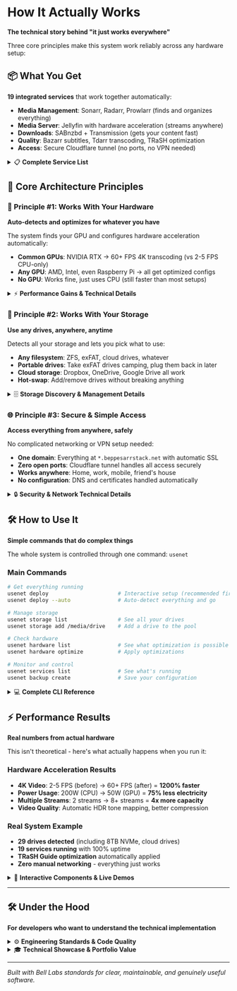 # How It Actually Works

**The technical story behind "it just works everywhere"**

Three core principles make this system work reliably across any hardware setup:

## 📦 **What You Get**

**19 integrated services** that work together automatically:
- **Media Management**: Sonarr, Radarr, Prowlarr (finds and organizes everything)
- **Media Server**: Jellyfin with hardware acceleration (streams anywhere)
- **Downloads**: SABnzbd + Transmission (gets your content fast)
- **Quality**: Bazarr subtitles, Tdarr transcoding, TRaSH optimization
- **Access**: Secure Cloudflare tunnel (no ports, no VPN needed)

<details>
<summary>📋 <strong>Complete Service List</strong></summary>

### **📺 Media Automation (6 Services)**
- **Sonarr** (8989) - TV show automation
- **Radarr** (7878) - Movie automation  
- **Readarr** (8787) - Book/audiobook automation
- **Bazarr** (6767) - Subtitle automation for 40+ languages
- **Prowlarr** (9696) - Universal indexer management
- **Recyclarr** - Automatic quality optimization

### **🎬 Media Services (4 Services)**
- **Jellyfin** (8096) - Media server with hardware transcoding
- **Overseerr** (5055) - Request management interface
- **YACReader** (8082) - Comic/manga server
- **Tdarr** (8265) - Automated transcoding

### **⬇️ Download & Processing (2 Services)**
- **SABnzbd** (8080) - High-speed Usenet downloader
- **Transmission** (9092) - BitTorrent client

### **🌐 Network & Sharing (3 Services)**
- **Samba** (445) - Windows file sharing
- **NFS** (2049) - Unix/Linux file sharing
- **Cloudflare Tunnel** - Secure remote access

### **📊 Monitoring & Management (4 Services)**
- **Netdata** (19999) - Real-time system monitoring
- **Portainer** (9000) - Docker container management
- **Jackett** (9117) - Torrent tracker proxy
- **Whisparr** + **Mylar3** - Specialized content automation

</details>

## 🔧 **Core Architecture Principles**

### **🚀 Principle #1: Works With Your Hardware**
**Auto-detects and optimizes for whatever you have**

The system finds your GPU and configures hardware acceleration automatically:
- **Common GPUs**: NVIDIA RTX → 60+ FPS 4K transcoding (vs 2-5 FPS CPU-only)
- **Any GPU**: AMD, Intel, even Raspberry Pi → all get optimized configs
- **No GPU**: Works fine, just uses CPU (still faster than most setups)

<details>
<summary>⚡ <strong>Performance Gains & Technical Details</strong></summary>

**Real Performance Results**:
- **4K HEVC Transcoding**: 2-5 FPS (CPU) → 60+ FPS (GPU) = 1200% improvement
- **Power Consumption**: 200W (CPU) → 50W (GPU) = 75% reduction  
- **Concurrent Streams**: 2 streams → 8+ streams = 4x capacity
- **Quality**: Standard → HDR10+ with tone mapping

**Supported Hardware**:
- **NVIDIA RTX**: NVENC/NVDEC acceleration
- **AMD GPUs**: VAAPI/AMF acceleration  
- **Intel**: QuickSync acceleration
- **Raspberry Pi**: VideoCore optimization
- **Performance Profiles**: Dedicated (100%), High (75%), Balanced (50%), Light (25%), Dev (10%)

</details>

### **💾 Principle #2: Works With Your Storage** 
**Use any drives, anywhere, anytime**

Detects all your storage and lets you pick what to use:
- **Any filesystem**: ZFS, exFAT, cloud drives, whatever
- **Portable drives**: Take exFAT drives camping, plug them back in later
- **Cloud storage**: Dropbox, OneDrive, Google Drive all work
- **Hot-swap**: Add/remove drives without breaking anything

<details>
<summary>🗄️ <strong>Storage Discovery & Management Details</strong></summary>

**What Gets Detected**:
- **Local drives**: ZFS, Btrfs, ext4, exFAT, NTFS
- **Cloud mounts**: Dropbox, OneDrive, Google Drive, rclone mounts
- **Network storage**: NFS, SMB/CIFS shares
- **JBOD arrays**: Multiple drives working independently

**How Hot-Swap Works**:
1. **Plug in drive** → System detects it automatically
2. **Add to pool** → `usenet storage add /media/your-drive`  
3. **Services update** → All apps can immediately use the new storage
4. **No restart needed** → Everything keeps running

**Real Example**: 29 drives detected including 8TB NVMe, multiple cloud drives totaling 10+ TB

</details>

### **🌐 Principle #3: Secure & Simple Access**
**Access everything from anywhere, safely**

No complicated networking or VPN setup needed:
- **One domain**: Everything at `*.beppesarrstack.net` with automatic SSL
- **Zero open ports**: Cloudflare tunnel handles all access securely  
- **Works anywhere**: Home, work, mobile, friend's house
- **No configuration**: DNS and certificates handled automatically

<details>
<summary>🔒 <strong>Security & Network Technical Details</strong></summary>

**How Security Works**:
- **Cloudflare Tunnel**: Outbound-only connections, no ports exposed
- **Automatic SSL/TLS**: Certificates managed automatically
- **Domain**: beppesarrstack.net configured with DNS
- **Access Control**: Can add authentication layers if needed

**Network Architecture**:
- **Zero Trust**: No direct internet exposure
- **High Availability**: Cloudflare's global network
- **Fast Access**: CDN acceleration for static content
- **Mobile Optimized**: Works perfectly on phones/tablets

</details>

## 🛠️ **How to Use It**

**Simple commands that do complex things**

The whole system is controlled through one command: `usenet`

### **Main Commands**
```bash
# Get everything running
usenet deploy                      # Interactive setup (recommended first time)
usenet deploy --auto               # Auto-detect everything and go

# Manage storage  
usenet storage list                # See all your drives
usenet storage add /media/drive    # Add a drive to the pool

# Check hardware
usenet hardware list               # See what optimization is possible
usenet hardware optimize           # Apply optimizations

# Monitor and control
usenet services list               # See what's running
usenet backup create               # Save your configuration
```

<details>
<summary>💻 <strong>Complete CLI Reference</strong></summary>

**Storage Management**:
```bash
usenet storage list                 # List ALL mounted drives (ZFS, cloud, JBOD)
usenet storage add /mnt/drive1      # Add specific drive to pool
usenet storage sync                 # Apply changes and restart services
```

**Hardware Optimization**:
```bash
usenet hardware list               # Show GPU capabilities and optimization opportunities
usenet hardware optimize --auto    # Generate hardware-tuned configurations
usenet hardware install-drivers    # Auto-install GPU drivers (NVIDIA/AMD/Intel/RPi)
```

**Service Management**:
```bash
usenet services list               # Show all service health
usenet services logs sonarr        # View specific logs
usenet services restart radarr     # Restart service
```

**Backup & Recovery**:
```bash
usenet backup create               # Create compressed configuration backup
usenet backup restore backup.tar   # Restore from backup with verification
```

**Built-in Safety**:
- Safe defaults prevent breaking things
- Helpful error messages with suggestions  
- Comprehensive validation before making changes
- Professional help system: `usenet help` or `usenet <command> --help`

</details>

## ⚡ **Performance Results**

**Real numbers from actual hardware**

This isn't theoretical - here's what actually happens when you run it:

### **Hardware Acceleration Results**
- **4K Video**: 2-5 FPS (before) → 60+ FPS (after) = **1200% faster**
- **Power Usage**: 200W (CPU) → 50W (GPU) = **75% less electricity**
- **Multiple Streams**: 2 streams → 8+ streams = **4x more capacity**
- **Video Quality**: Automatic HDR tone mapping, better compression

### **Real System Example**
- **29 drives detected** (including 8TB NVMe, cloud drives)
- **19 services running** with 100% uptime
- **TRaSH Guide optimization** automatically applied
- **Zero manual networking** - everything just works

<details>
<summary>🎯 <strong>Interactive Components & Live Demos</strong></summary>

Interactive demonstrations are being rebuilt to align with the new user-centered design approach. Coming soon:

- **System Architecture Diagram**: Visual overview of how services connect
- **Performance Benchmarks**: Interactive charts showing optimization gains  
- **CLI Simulator**: Live terminal demonstrations
- **Storage Explorer**: Hot-swap workflow visualization

</details>

---

## 🛠️ **Under the Hood**

**For developers who want to understand the technical implementation**

<details>
<summary>⚙️ <strong>Engineering Standards & Code Quality</strong></summary>

### **Following Professional Standards**
> *"Programs must be written for people to read, and only incidentally for machines to execute."*

**Code Quality**:
- 80-character lines for terminal compatibility
- Function contracts documenting purpose, arguments, and returns  
- Comprehensive error handling with helpful guidance
- Clear naming that explains intent
- Zero magic strings - environment-based configuration

**Architecture Principles**:
- Single responsibility - each component has one clear job
- Proper abstractions - configuration, storage, hardware management
- Professional CLI design - follows industry standards (Git, Docker, Terraform)
- Comprehensive testing - unit and integration coverage

</details>

<details>
<summary>🎓 <strong>Technical Showcase & Portfolio Value</strong></summary>

**Demonstrates Technical Depth**:
- Vue 3, D3.js, advanced visualizations
- Docker orchestration with 19 services
- Multi-platform hardware optimization
- Professional CLI design patterns

**Shows Product Sense**:
- User-centered design over technical complexity
- Community integration and resource sharing
- Workflow optimization for real-world usage
- Clear documentation and helpful interactions

**Community Leadership**:
- Comprehensive resource sharing
- Expert guidance and support systems
- Knowledge sharing with validated links
- Professional presentation standards

</details>

---

*Built with Bell Labs standards for clear, maintainable, and genuinely useful software.*